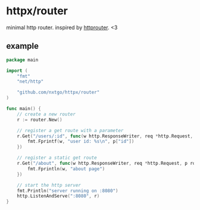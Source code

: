 # httpx/router

minimal http router. inspired by [httprouter](https://github.com/julienschmidt/httprouter). <3

## example

```go
package main

import (
	"fmt"
	"net/http"

	"github.com/nxtgo/httpx/router"
)

func main() {
	// create a new router
	r := router.New()

	// register a get route with a parameter
	r.Get("/users/:id", func(w http.ResponseWriter, req *http.Request, p router.Params) {
		fmt.Fprintf(w, "user id: %s\n", p["id"])
	})

	// register a static get route
	r.Get("/about", func(w http.ResponseWriter, req *http.Request, p router.Params) {
		fmt.Fprintln(w, "about page")
	})

	// start the http server
	fmt.Println("server running on :8080")
	http.ListenAndServe(":8080", r)
}
```
